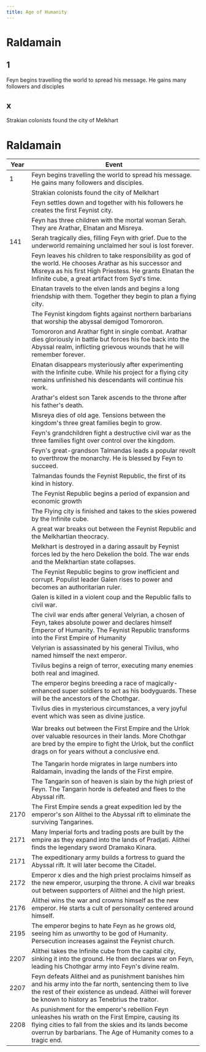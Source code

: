 ```yaml
---
title: Age of Humanity
---
```


# Raldamain

<div class="timeline">
  <div class="container left">
    <div class="content">
      <h2>1</h2>
      <p>Feyn begins travelling the world to spread his message. He gains many followers and disciples</p>
    </div>
  </div>
  <div class="container right">
    <div class="content">
      <h2>x</h2>
      <p>Strakian colonists found the city of Melkhart</p>
    </div>
  </div>
</div>

# Raldamain

| Year | Event                                                        |
| ---- | ------------------------------------------------------------ |
| 1    | Feyn begins travelling the world to spread his message. He gains many followers and disciples. |
|      | Strakian colonists found the city of Melkhart                |
|      | Feyn settles down and together with his followers he creates the first Feynist city. |
|      | Feyn has three children with the mortal woman Serah. They are Arathar, Elnatan and Misreya. |
| 141  | Serah tragically dies, filling Feyn with grief. Due to the underworld remaining unclaimed her soul is lost forever. |
|      | Feyn leaves his children to take responsibility as god of the world. He chooses Arathar as his successor and Misreya as his first High Priestess. He grants Elnatan the Infinite cube, a great artifact from Syd's time. |
|      | Elnatan travels to the elven lands and begins a long friendship with them. Together they begin to plan a flying city. |
|      | The Feynist kingdom fights against northern barbarians that worship the abyssal demigod Tomororon. |
|      | Tomororon and Arathar fight in single combat. Arathar dies gloriously in battle but forces his foe back into the Abyssal realm, inflicting grievous wounds that he will remember forever. |
|      | Elnatan disappears mysteriously after experimenting with the Infinite cube. While his project for a flying city remains unfinished his descendants will continue his work. |
|      | Arathar's eldest son Tarek ascends to the throne after his father's death. |
|      | Misreya dies of old age. Tensions between the kingdom's three great families begin to grow. |
|      | Feyn's grandchildren fight a destructive civil war as the three families fight over control over the kingdom. |
|      | Feyn's great-grandson Talmandas leads a popular revolt to overthrow the monarchy. He is blessed by Feyn to succeed. |
|      | Talmandas founds the Feynist Republic, the first of its kind in history. |
|      | The Feynist Republic begins a period of expansion and economic growth |
|      | The Flying city is finished and takes to the skies powered by the Infinite cube. |
|      | A great war breaks out between the Feynist Republic and the Melkhartian theocracy. |
|      | Melkhart is destroyed in a daring assault by Feynist forces led by the hero Dekelion the bold. The war ends and the Melkhartian state collapses. |
|      | The Feynist Republic begins to grow inefficient and corrupt. Populist leader Galen rises to power and becomes an authoritarian ruler. |
|      | Galen is killed in a violent coup and the Republic falls to civil war. |
|      | The civil war ends after general Velyrian, a chosen of Feyn, takes absolute power and declares himself Emperor of Humanity. The Feynist Republic transforms into the First Empire of Humanity |
|      | Velyrian is assassinated by his general Tivilus, who named himself the next emperor. |
|      | Tivilus begins a reign of terror, executing many enemies both real and imagined. |
|      | The emperor begins breeding a race of magically-enhanced super soldiers to act as his bodyguards. These will be the ancestors of the Chothgar. |
|      | Tivilus dies in mysterious circumstances, a very joyful event which was seen as divine justice. |
|      |                                                              |
|      | War breaks out between the First Empire and the Urlok over valuable resources in their lands. More Chothgar are bred by the empire to fight the Urlok, but the conflict drags on for years without a conclusive end. |
|      |                                                              |
|      | The Tangarin horde migrates in large numbers into Raldamain, invading the lands of the First empire. |
|      | The Tangarin son of heaven is slain by the high priest of Feyn. The Tangarin horde is defeated and flees to the Abyssal rift. |
| 2170 | The First Empire sends a great expedition led by the emperor's son Alithei to the Abyssal rift to eliminate the surviving Tangarines. |
| 2171 | Many Imperial forts and trading posts are built by the empire as they expand into the lands of Pradjati. Alithei finds the legendary sword Dramako Kinara. |
| 2171 | The expeditionary army builds a fortress to guard the Abyssal rift. It will later become the Citadel. |
| 2172 | Emperor x dies and the high priest proclaims himself as the new emperor, usurping the throne. A civil war breaks out between supporters of Alithei and the high priest. |
| 2176 | Alithei wins the war and crowns himself as the new emperor. He starts a cult of personality centered around himself. |
| 2195 | The emperor begins to hate Feyn as he grows old, seeing him as unworthy to be god of Humanity. Persecution increases against the Feynist church. |
| 2207 | Alithei takes the Infinite cube from the capital city, sinking it into the ground. He then declares war on Feyn, leading his Chothgar army into Feyn's divine realm. |
| 2207 | Feyn defeats Alithei and as punishment banishes him and his army into the far north, sentencing them to live the rest of their existence as undead. Alithei will forever be known to history as Tenebrius the traitor. |
| 2208 | As punishment for the emperor's rebellion Feyn unleashes his wrath on the First Empire, causing its flying cities to fall from the skies and its lands become overrun by barbarians. The Age of Humanity comes to a tragic end. |

